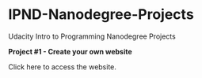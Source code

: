 # IPND-Nanodegree-Projects
Udacity Intro to Programming Nanodegree Projects

**Project #1 - Create your own website**

Click here to access the website.
